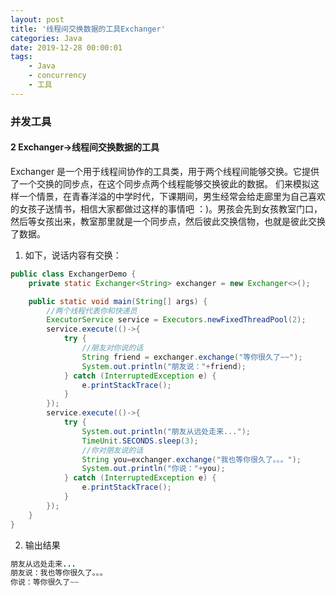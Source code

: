 ```yaml
---
layout: post
title: '线程间交换数据的工具Exchanger'
categories: Java
date: 2019-12-28 00:00:01
tags:
    - Java
    - concurrency
    - 工具
---
```


### 并发工具
#### 2 Exchanger->线程间交换数据的工具
Exchanger 是一个用于线程间协作的工具类，用于两个线程间能够交换。它提供了一个交换的同步点，在这个同步点两个线程能够交换彼此的数据。
们来模拟这样一个情景，在青春洋溢的中学时代，下课期间，男生经常会给走廊里为自己喜欢的女孩子送情书，相信大家都做过这样的事情吧 ：)。男孩会先到女孩教室门口，然后等女孩出来，教室那里就是一个同步点，然后彼此交换信物，也就是彼此交换了数据。

1. 如下，说话内容有交换：
```java
public class ExchangerDemo {
    private static Exchanger<String> exchanger = new Exchanger<>();

    public static void main(String[] args) {
        //两个线程代表你和快递员
        ExecutorService service = Executors.newFixedThreadPool(2);
        service.execute(()->{
            try {
                //朋友对你说的话
                String friend = exchanger.exchange("等你很久了~~");
                System.out.println("朋友说："+friend);
            } catch (InterruptedException e) {
                e.printStackTrace();
            }
        });
        service.execute(()->{
            try {
                System.out.println("朋友从远处走来...");
                TimeUnit.SECONDS.sleep(3);
                //你对朋友说的话
                String you=exchanger.exchange("我也等你很久了。。。");
                System.out.println("你说："+you);
            } catch (InterruptedException e) {
                e.printStackTrace();
            }
        });
    }
}

```


2. 输出结果
```java
朋友从远处走来...
朋友说：我也等你很久了。。。
你说：等你很久了~~
```
